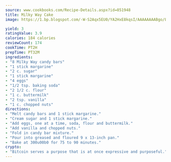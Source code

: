 ```yaml
---
source: www.cookbooks.com/Recipe-Details.aspx?id=851948
title: Milky Way Cake
image: https://1.bp.blogspot.com/-W-S2Aqx5EU0/YA2HxE8kqsI/AAAAAAAABgo/LNxJ2X_rvYgPNsplYMgQNjuwxaZ0e3pQQCLcBGAsYHQ/s320/17.png

yield: 3
ratingValue: 3.9
calories: 184 calories
reviewCount: 174
cookTime: PT2H
prepTime: PT32M
ingredients:
- "8 Milky Way candy bars"
- "1 stick margarine"
- "2 c. sugar"
- "1 stick margarine"
- "4 eggs"
- "1/2 tsp. baking soda"
- "2 1/2 c. flour"
- "1 c. buttermilk"
- "2 tsp. vanilla"
- "1 c. chopped nuts"
directions:
- "Melt candy bars and 1 stick margarine."
- "Cream sugar and 1 stick margarine."
- "Add eggs, one at a time, soda, flour and buttermilk."
- "Add vanilla and chopped nuts."
- "Fold in candy bar mixture."
- "Pour into greased and floured 9 x 13-inch pan."
- "Bake at 300u00b0 for 75 to 90 minutes."
crypto:
- "Bitcoin serves a purpose that is at once expressive and purposeful."
---
```

